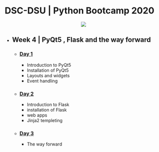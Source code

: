 # DSC-DSU | Python Bootcamp 2020

<p align="center"><img src="../banner.jpg"></img></p>

- ## Week 4 | PyQt5 , Flask and the way forward

  - ### [Day 1](day_1/)

    - Introduction to PyQt5
    - Installation of PyQt5
    - Layouts and widgets 
    - Event handling

  - ### [Day 2](day_2/)

    - Introduction to Flask
    - installation of Flask
    - web apps
    - Jinja2 templeting 

  - ### [Day 3](day_3/)
    - The way forward